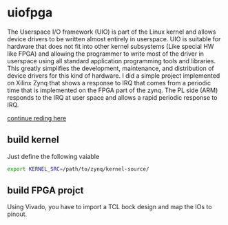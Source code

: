 
# uiofpga

The Userspace I/O framework (UIO) is part of the Linux kernel and allows device drivers to be written almost entirely in userspace. UIO is suitable for hardware that does not fit into other kernel subsystems (Like special HW like FPGA) and allowing the programmer to write most of the driver in userspace using all standard application programming tools and libraries. This greatly simplifies the development, maintenance, and distribution of device drivers for this kind of hardware. I did a simple project implemented on Xilinx Zynq that shows a response to IRQ that comes from a periodic time that is implemented on the FPGA part of the zynq. The PL side (ARM) responds to the IRQ at user space and allows a rapid periodic response to IRQ.

[continue reding here](https://yairgd.github.io/2020/02/linux-uio-driver-to-handle-with-irq-source/)

## build kernel
Just define the following vaiable
```bash
export KERNEL_SRC=/path/to/zynq/kernel-source/
```

## build FPGA projct
Using Vivado, you have to import a TCL bock design and map the IOs to pinout.
